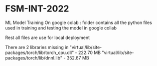 # FSM-INT-2022

ML Model Training On google colab : folder contains all the python files used in training and testing the model in google collab

Rest all files are use for local deployment

There are 2 libraries missing in 
"virtual/lib/site-packages/torch/lib/torch_cpu.dll" - 222.70 MB
"virtual/lib/site-packages/torch/lib/dnnl.lib"      - 352.67 MB
